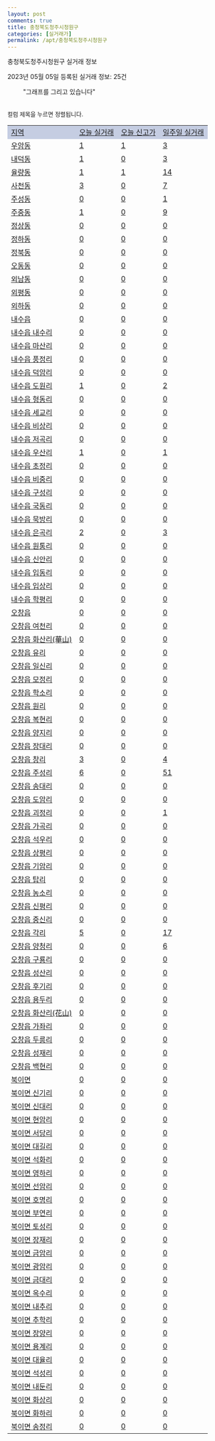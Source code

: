 ```yaml
---
layout: post
comments: true
title: 충청북도청주시청원구
categories: [실거래가]
permalink: /apt/충청북도청주시청원구
---
```


충청북도청주시청원구 실거래 정보

2023년 05월 05일 등록된 실거래 정보: 25건

<!--<script async src="https://pagead2.googlesyndication.com/pagead/js/adsbygoogle.js?client=ca-pub-3485438051770037"
 crossorigin="anonymous"></script>-->

<script type="text/javascript">
  google.charts.load('current', {'packages':['corechart']});
  google.charts.setOnLoadCallback(drawChart);

  function drawChart() {
    var data = google.visualization.arrayToDataTable([['거래일', '매매', '전월세', '전매'], ['21-01', 16, 4, 0], ['21-02', 0, 1, 0], ['21-03', 0, 2, 0], ['21-04', 0, 1, 0], ['21-05', 0, 3, 0], ['21-06', 0, 1, 0], ['21-07', 0, 15, 0], ['21-08', 49, 72, 10], ['21-09', 10, 14, 1], ['21-10', 5, 3, 0], ['21-11', 6, 16, 0], ['21-12', 0, 1, 0], ['22-01', 0, 33, 0], ['22-02', 7, 16, 1], ['22-03', 5, 14, 1], ['22-04', 9, 8, 2], ['22-05', 215, 277, 7], ['22-06', 158, 337, 4], ['22-07', 124, 341, 2], ['22-08', 114, 386, 3], ['22-09', 135, 352, 3], ['22-10', 110, 371, 0], ['22-11', 103, 347, 1], ['22-12', 107, 372, 0], ['23-01', 117, 340, 0], ['23-02', 225, 388, 5], ['23-03', 254, 366, 4], ['23-04', 165, 315, 2], ['23-05', 10, 24, 0]]);

    var options = {
      title: '최근 1년간 유형별 거래량 추이',
      legend: { position: 'bottom' }
    };

    setTimeout(function() {
        var chart = new google.visualization.LineChart(document.getElementById('columnchart_material'));
        chart.draw(data, (options));
        document.getElementById('loading').style.display = 'none';
        var dayLabel = (new Date()).getDay();
        if (dayLabel < 2) {
            sorttable.innerSortFunction.apply(document.getElementById('week'), []);
            sorttable.innerSortFunction.apply(document.getElementById('week'), []);        
        }
        else {
            sorttable.innerSortFunction.apply(document.getElementById('today'), []);
            sorttable.innerSortFunction.apply(document.getElementById('today'), []);
        }
    }, 200);

  }
</script>

<div id="loading" style="z-index:20; display: block; margin-left: 35px">"그래프를 그리고 있습니다"</div>
<div id="columnchart_material" style="width: 95%; margin-left: -35px; display: block"></div>
<!--<div style="width: 95%; margin-left: -35px; display: block">
      <script async src="https://pagead2.googlesyndication.com/pagead/js/adsbygoogle.js?client=ca-pub-3485438051770037"
          crossorigin="anonymous"></script>
      <ins class="adsbygoogle"
          style="display:block"
          data-ad-format="fluid"
          data-ad-layout-key="-fb+5w+4e-db+86"
          data-ad-client="ca-pub-3485438051770037"
          data-ad-slot="1827090281"></ins>
      <script>
          (adsbygoogle = window.adsbygoogle || []).push({});
      </script>
</div>-->
<br>

<font size='small' style='font-size: small;'>컬럼 제목을 누르면 정렬됩니다.</font>
<table class="sortable">
  <tr style='background-color: rgba(114, 132, 186,0.4);'>
    <td id="region"><a href="#">지역</a></td>
    <td id="today"><a href="#">오늘 실거래</a></td>
    <td id="today_new"><a href="#">오늘 신고가</a></td>
    <td id="week"><a href="#">일주일 실거래</a></td>
  </tr>

  
  <tr class="item">
    <td><a href="충청북도청주시청원구우암동">우암동</a></td>
    <td><a href="충청북도청주시청원구우암동">1</a></td>
    <td><a href="충청북도청주시청원구우암동">1</a></td>
    <td><a href="충청북도청주시청원구우암동">3</a></td>
  </tr>
    

  <tr class="item">
    <td><a href="충청북도청주시청원구내덕동">내덕동</a></td>
    <td><a href="충청북도청주시청원구내덕동">1</a></td>
    <td><a href="충청북도청주시청원구내덕동">0</a></td>
    <td><a href="충청북도청주시청원구내덕동">3</a></td>
  </tr>
    

  <tr class="item">
    <td><a href="충청북도청주시청원구율량동">율량동</a></td>
    <td><a href="충청북도청주시청원구율량동">1</a></td>
    <td><a href="충청북도청주시청원구율량동">1</a></td>
    <td><a href="충청북도청주시청원구율량동">14</a></td>
  </tr>
    

  <tr class="item">
    <td><a href="충청북도청주시청원구사천동">사천동</a></td>
    <td><a href="충청북도청주시청원구사천동">3</a></td>
    <td><a href="충청북도청주시청원구사천동">0</a></td>
    <td><a href="충청북도청주시청원구사천동">7</a></td>
  </tr>
    

  <tr class="item">
    <td><a href="충청북도청주시청원구주성동">주성동</a></td>
    <td><a href="충청북도청주시청원구주성동">0</a></td>
    <td><a href="충청북도청주시청원구주성동">0</a></td>
    <td><a href="충청북도청주시청원구주성동">1</a></td>
  </tr>
    

  <tr class="item">
    <td><a href="충청북도청주시청원구주중동">주중동</a></td>
    <td><a href="충청북도청주시청원구주중동">1</a></td>
    <td><a href="충청북도청주시청원구주중동">0</a></td>
    <td><a href="충청북도청주시청원구주중동">9</a></td>
  </tr>
    

  <tr class="item">
    <td><a href="충청북도청주시청원구정상동">정상동</a></td>
    <td><a href="충청북도청주시청원구정상동">0</a></td>
    <td><a href="충청북도청주시청원구정상동">0</a></td>
    <td><a href="충청북도청주시청원구정상동">0</a></td>
  </tr>
    

  <tr class="item">
    <td><a href="충청북도청주시청원구정하동">정하동</a></td>
    <td><a href="충청북도청주시청원구정하동">0</a></td>
    <td><a href="충청북도청주시청원구정하동">0</a></td>
    <td><a href="충청북도청주시청원구정하동">0</a></td>
  </tr>
    

  <tr class="item">
    <td><a href="충청북도청주시청원구정북동">정북동</a></td>
    <td><a href="충청북도청주시청원구정북동">0</a></td>
    <td><a href="충청북도청주시청원구정북동">0</a></td>
    <td><a href="충청북도청주시청원구정북동">0</a></td>
  </tr>
    

  <tr class="item">
    <td><a href="충청북도청주시청원구오동동">오동동</a></td>
    <td><a href="충청북도청주시청원구오동동">0</a></td>
    <td><a href="충청북도청주시청원구오동동">0</a></td>
    <td><a href="충청북도청주시청원구오동동">0</a></td>
  </tr>
    

  <tr class="item">
    <td><a href="충청북도청주시청원구외남동">외남동</a></td>
    <td><a href="충청북도청주시청원구외남동">0</a></td>
    <td><a href="충청북도청주시청원구외남동">0</a></td>
    <td><a href="충청북도청주시청원구외남동">0</a></td>
  </tr>
    

  <tr class="item">
    <td><a href="충청북도청주시청원구외평동">외평동</a></td>
    <td><a href="충청북도청주시청원구외평동">0</a></td>
    <td><a href="충청북도청주시청원구외평동">0</a></td>
    <td><a href="충청북도청주시청원구외평동">0</a></td>
  </tr>
    

  <tr class="item">
    <td><a href="충청북도청주시청원구외하동">외하동</a></td>
    <td><a href="충청북도청주시청원구외하동">0</a></td>
    <td><a href="충청북도청주시청원구외하동">0</a></td>
    <td><a href="충청북도청주시청원구외하동">0</a></td>
  </tr>
    

  <tr class="item">
    <td><a href="충청북도청주시청원구내수읍">내수읍</a></td>
    <td><a href="충청북도청주시청원구내수읍">0</a></td>
    <td><a href="충청북도청주시청원구내수읍">0</a></td>
    <td><a href="충청북도청주시청원구내수읍">0</a></td>
  </tr>
    

  <tr class="item">
    <td><a href="충청북도청주시청원구내수읍내수리">내수읍 내수리</a></td>
    <td><a href="충청북도청주시청원구내수읍내수리">0</a></td>
    <td><a href="충청북도청주시청원구내수읍내수리">0</a></td>
    <td><a href="충청북도청주시청원구내수읍내수리">0</a></td>
  </tr>
    

  <tr class="item">
    <td><a href="충청북도청주시청원구내수읍마산리">내수읍 마산리</a></td>
    <td><a href="충청북도청주시청원구내수읍마산리">0</a></td>
    <td><a href="충청북도청주시청원구내수읍마산리">0</a></td>
    <td><a href="충청북도청주시청원구내수읍마산리">0</a></td>
  </tr>
    

  <tr class="item">
    <td><a href="충청북도청주시청원구내수읍풍정리">내수읍 풍정리</a></td>
    <td><a href="충청북도청주시청원구내수읍풍정리">0</a></td>
    <td><a href="충청북도청주시청원구내수읍풍정리">0</a></td>
    <td><a href="충청북도청주시청원구내수읍풍정리">0</a></td>
  </tr>
    

  <tr class="item">
    <td><a href="충청북도청주시청원구내수읍덕암리">내수읍 덕암리</a></td>
    <td><a href="충청북도청주시청원구내수읍덕암리">0</a></td>
    <td><a href="충청북도청주시청원구내수읍덕암리">0</a></td>
    <td><a href="충청북도청주시청원구내수읍덕암리">0</a></td>
  </tr>
    

  <tr class="item">
    <td><a href="충청북도청주시청원구내수읍도원리">내수읍 도원리</a></td>
    <td><a href="충청북도청주시청원구내수읍도원리">1</a></td>
    <td><a href="충청북도청주시청원구내수읍도원리">0</a></td>
    <td><a href="충청북도청주시청원구내수읍도원리">2</a></td>
  </tr>
    

  <tr class="item">
    <td><a href="충청북도청주시청원구내수읍형동리">내수읍 형동리</a></td>
    <td><a href="충청북도청주시청원구내수읍형동리">0</a></td>
    <td><a href="충청북도청주시청원구내수읍형동리">0</a></td>
    <td><a href="충청북도청주시청원구내수읍형동리">0</a></td>
  </tr>
    

  <tr class="item">
    <td><a href="충청북도청주시청원구내수읍세교리">내수읍 세교리</a></td>
    <td><a href="충청북도청주시청원구내수읍세교리">0</a></td>
    <td><a href="충청북도청주시청원구내수읍세교리">0</a></td>
    <td><a href="충청북도청주시청원구내수읍세교리">0</a></td>
  </tr>
    

  <tr class="item">
    <td><a href="충청북도청주시청원구내수읍비상리">내수읍 비상리</a></td>
    <td><a href="충청북도청주시청원구내수읍비상리">0</a></td>
    <td><a href="충청북도청주시청원구내수읍비상리">0</a></td>
    <td><a href="충청북도청주시청원구내수읍비상리">0</a></td>
  </tr>
    

  <tr class="item">
    <td><a href="충청북도청주시청원구내수읍저곡리">내수읍 저곡리</a></td>
    <td><a href="충청북도청주시청원구내수읍저곡리">0</a></td>
    <td><a href="충청북도청주시청원구내수읍저곡리">0</a></td>
    <td><a href="충청북도청주시청원구내수읍저곡리">0</a></td>
  </tr>
    

  <tr class="item">
    <td><a href="충청북도청주시청원구내수읍우산리">내수읍 우산리</a></td>
    <td><a href="충청북도청주시청원구내수읍우산리">1</a></td>
    <td><a href="충청북도청주시청원구내수읍우산리">0</a></td>
    <td><a href="충청북도청주시청원구내수읍우산리">1</a></td>
  </tr>
    

  <tr class="item">
    <td><a href="충청북도청주시청원구내수읍초정리">내수읍 초정리</a></td>
    <td><a href="충청북도청주시청원구내수읍초정리">0</a></td>
    <td><a href="충청북도청주시청원구내수읍초정리">0</a></td>
    <td><a href="충청북도청주시청원구내수읍초정리">0</a></td>
  </tr>
    

  <tr class="item">
    <td><a href="충청북도청주시청원구내수읍비중리">내수읍 비중리</a></td>
    <td><a href="충청북도청주시청원구내수읍비중리">0</a></td>
    <td><a href="충청북도청주시청원구내수읍비중리">0</a></td>
    <td><a href="충청북도청주시청원구내수읍비중리">0</a></td>
  </tr>
    

  <tr class="item">
    <td><a href="충청북도청주시청원구내수읍구성리">내수읍 구성리</a></td>
    <td><a href="충청북도청주시청원구내수읍구성리">0</a></td>
    <td><a href="충청북도청주시청원구내수읍구성리">0</a></td>
    <td><a href="충청북도청주시청원구내수읍구성리">0</a></td>
  </tr>
    

  <tr class="item">
    <td><a href="충청북도청주시청원구내수읍국동리">내수읍 국동리</a></td>
    <td><a href="충청북도청주시청원구내수읍국동리">0</a></td>
    <td><a href="충청북도청주시청원구내수읍국동리">0</a></td>
    <td><a href="충청북도청주시청원구내수읍국동리">0</a></td>
  </tr>
    

  <tr class="item">
    <td><a href="충청북도청주시청원구내수읍묵방리">내수읍 묵방리</a></td>
    <td><a href="충청북도청주시청원구내수읍묵방리">0</a></td>
    <td><a href="충청북도청주시청원구내수읍묵방리">0</a></td>
    <td><a href="충청북도청주시청원구내수읍묵방리">0</a></td>
  </tr>
    

  <tr class="item">
    <td><a href="충청북도청주시청원구내수읍은곡리">내수읍 은곡리</a></td>
    <td><a href="충청북도청주시청원구내수읍은곡리">2</a></td>
    <td><a href="충청북도청주시청원구내수읍은곡리">0</a></td>
    <td><a href="충청북도청주시청원구내수읍은곡리">3</a></td>
  </tr>
    

  <tr class="item">
    <td><a href="충청북도청주시청원구내수읍원통리">내수읍 원통리</a></td>
    <td><a href="충청북도청주시청원구내수읍원통리">0</a></td>
    <td><a href="충청북도청주시청원구내수읍원통리">0</a></td>
    <td><a href="충청북도청주시청원구내수읍원통리">0</a></td>
  </tr>
    

  <tr class="item">
    <td><a href="충청북도청주시청원구내수읍신안리">내수읍 신안리</a></td>
    <td><a href="충청북도청주시청원구내수읍신안리">0</a></td>
    <td><a href="충청북도청주시청원구내수읍신안리">0</a></td>
    <td><a href="충청북도청주시청원구내수읍신안리">0</a></td>
  </tr>
    

  <tr class="item">
    <td><a href="충청북도청주시청원구내수읍입동리">내수읍 입동리</a></td>
    <td><a href="충청북도청주시청원구내수읍입동리">0</a></td>
    <td><a href="충청북도청주시청원구내수읍입동리">0</a></td>
    <td><a href="충청북도청주시청원구내수읍입동리">0</a></td>
  </tr>
    

  <tr class="item">
    <td><a href="충청북도청주시청원구내수읍입상리">내수읍 입상리</a></td>
    <td><a href="충청북도청주시청원구내수읍입상리">0</a></td>
    <td><a href="충청북도청주시청원구내수읍입상리">0</a></td>
    <td><a href="충청북도청주시청원구내수읍입상리">0</a></td>
  </tr>
    

  <tr class="item">
    <td><a href="충청북도청주시청원구내수읍학평리">내수읍 학평리</a></td>
    <td><a href="충청북도청주시청원구내수읍학평리">0</a></td>
    <td><a href="충청북도청주시청원구내수읍학평리">0</a></td>
    <td><a href="충청북도청주시청원구내수읍학평리">0</a></td>
  </tr>
    

  <tr class="item">
    <td><a href="충청북도청주시청원구오창읍">오창읍</a></td>
    <td><a href="충청북도청주시청원구오창읍">0</a></td>
    <td><a href="충청북도청주시청원구오창읍">0</a></td>
    <td><a href="충청북도청주시청원구오창읍">0</a></td>
  </tr>
    

  <tr class="item">
    <td><a href="충청북도청주시청원구오창읍여천리">오창읍 여천리</a></td>
    <td><a href="충청북도청주시청원구오창읍여천리">0</a></td>
    <td><a href="충청북도청주시청원구오창읍여천리">0</a></td>
    <td><a href="충청북도청주시청원구오창읍여천리">0</a></td>
  </tr>
    

  <tr class="item">
    <td><a href="충청북도청주시청원구오창읍화산리(華山)">오창읍 화산리(華山)</a></td>
    <td><a href="충청북도청주시청원구오창읍화산리(華山)">0</a></td>
    <td><a href="충청북도청주시청원구오창읍화산리(華山)">0</a></td>
    <td><a href="충청북도청주시청원구오창읍화산리(華山)">0</a></td>
  </tr>
    

  <tr class="item">
    <td><a href="충청북도청주시청원구오창읍유리">오창읍 유리</a></td>
    <td><a href="충청북도청주시청원구오창읍유리">0</a></td>
    <td><a href="충청북도청주시청원구오창읍유리">0</a></td>
    <td><a href="충청북도청주시청원구오창읍유리">0</a></td>
  </tr>
    

  <tr class="item">
    <td><a href="충청북도청주시청원구오창읍일신리">오창읍 일신리</a></td>
    <td><a href="충청북도청주시청원구오창읍일신리">0</a></td>
    <td><a href="충청북도청주시청원구오창읍일신리">0</a></td>
    <td><a href="충청북도청주시청원구오창읍일신리">0</a></td>
  </tr>
    

  <tr class="item">
    <td><a href="충청북도청주시청원구오창읍모정리">오창읍 모정리</a></td>
    <td><a href="충청북도청주시청원구오창읍모정리">0</a></td>
    <td><a href="충청북도청주시청원구오창읍모정리">0</a></td>
    <td><a href="충청북도청주시청원구오창읍모정리">0</a></td>
  </tr>
    

  <tr class="item">
    <td><a href="충청북도청주시청원구오창읍학소리">오창읍 학소리</a></td>
    <td><a href="충청북도청주시청원구오창읍학소리">0</a></td>
    <td><a href="충청북도청주시청원구오창읍학소리">0</a></td>
    <td><a href="충청북도청주시청원구오창읍학소리">0</a></td>
  </tr>
    

  <tr class="item">
    <td><a href="충청북도청주시청원구오창읍원리">오창읍 원리</a></td>
    <td><a href="충청북도청주시청원구오창읍원리">0</a></td>
    <td><a href="충청북도청주시청원구오창읍원리">0</a></td>
    <td><a href="충청북도청주시청원구오창읍원리">0</a></td>
  </tr>
    

  <tr class="item">
    <td><a href="충청북도청주시청원구오창읍복현리">오창읍 복현리</a></td>
    <td><a href="충청북도청주시청원구오창읍복현리">0</a></td>
    <td><a href="충청북도청주시청원구오창읍복현리">0</a></td>
    <td><a href="충청북도청주시청원구오창읍복현리">0</a></td>
  </tr>
    

  <tr class="item">
    <td><a href="충청북도청주시청원구오창읍양지리">오창읍 양지리</a></td>
    <td><a href="충청북도청주시청원구오창읍양지리">0</a></td>
    <td><a href="충청북도청주시청원구오창읍양지리">0</a></td>
    <td><a href="충청북도청주시청원구오창읍양지리">0</a></td>
  </tr>
    

  <tr class="item">
    <td><a href="충청북도청주시청원구오창읍장대리">오창읍 장대리</a></td>
    <td><a href="충청북도청주시청원구오창읍장대리">0</a></td>
    <td><a href="충청북도청주시청원구오창읍장대리">0</a></td>
    <td><a href="충청북도청주시청원구오창읍장대리">0</a></td>
  </tr>
    

  <tr class="item">
    <td><a href="충청북도청주시청원구오창읍창리">오창읍 창리</a></td>
    <td><a href="충청북도청주시청원구오창읍창리">3</a></td>
    <td><a href="충청북도청주시청원구오창읍창리">0</a></td>
    <td><a href="충청북도청주시청원구오창읍창리">4</a></td>
  </tr>
    

  <tr class="item">
    <td><a href="충청북도청주시청원구오창읍주성리">오창읍 주성리</a></td>
    <td><a href="충청북도청주시청원구오창읍주성리">6</a></td>
    <td><a href="충청북도청주시청원구오창읍주성리">0</a></td>
    <td><a href="충청북도청주시청원구오창읍주성리">51</a></td>
  </tr>
    

  <tr class="item">
    <td><a href="충청북도청주시청원구오창읍송대리">오창읍 송대리</a></td>
    <td><a href="충청북도청주시청원구오창읍송대리">0</a></td>
    <td><a href="충청북도청주시청원구오창읍송대리">0</a></td>
    <td><a href="충청북도청주시청원구오창읍송대리">0</a></td>
  </tr>
    

  <tr class="item">
    <td><a href="충청북도청주시청원구오창읍도암리">오창읍 도암리</a></td>
    <td><a href="충청북도청주시청원구오창읍도암리">0</a></td>
    <td><a href="충청북도청주시청원구오창읍도암리">0</a></td>
    <td><a href="충청북도청주시청원구오창읍도암리">0</a></td>
  </tr>
    

  <tr class="item">
    <td><a href="충청북도청주시청원구오창읍괴정리">오창읍 괴정리</a></td>
    <td><a href="충청북도청주시청원구오창읍괴정리">0</a></td>
    <td><a href="충청북도청주시청원구오창읍괴정리">0</a></td>
    <td><a href="충청북도청주시청원구오창읍괴정리">1</a></td>
  </tr>
    

  <tr class="item">
    <td><a href="충청북도청주시청원구오창읍가곡리">오창읍 가곡리</a></td>
    <td><a href="충청북도청주시청원구오창읍가곡리">0</a></td>
    <td><a href="충청북도청주시청원구오창읍가곡리">0</a></td>
    <td><a href="충청북도청주시청원구오창읍가곡리">0</a></td>
  </tr>
    

  <tr class="item">
    <td><a href="충청북도청주시청원구오창읍석우리">오창읍 석우리</a></td>
    <td><a href="충청북도청주시청원구오창읍석우리">0</a></td>
    <td><a href="충청북도청주시청원구오창읍석우리">0</a></td>
    <td><a href="충청북도청주시청원구오창읍석우리">0</a></td>
  </tr>
    

  <tr class="item">
    <td><a href="충청북도청주시청원구오창읍상평리">오창읍 상평리</a></td>
    <td><a href="충청북도청주시청원구오창읍상평리">0</a></td>
    <td><a href="충청북도청주시청원구오창읍상평리">0</a></td>
    <td><a href="충청북도청주시청원구오창읍상평리">0</a></td>
  </tr>
    

  <tr class="item">
    <td><a href="충청북도청주시청원구오창읍기암리">오창읍 기암리</a></td>
    <td><a href="충청북도청주시청원구오창읍기암리">0</a></td>
    <td><a href="충청북도청주시청원구오창읍기암리">0</a></td>
    <td><a href="충청북도청주시청원구오창읍기암리">0</a></td>
  </tr>
    

  <tr class="item">
    <td><a href="충청북도청주시청원구오창읍탑리">오창읍 탑리</a></td>
    <td><a href="충청북도청주시청원구오창읍탑리">0</a></td>
    <td><a href="충청북도청주시청원구오창읍탑리">0</a></td>
    <td><a href="충청북도청주시청원구오창읍탑리">0</a></td>
  </tr>
    

  <tr class="item">
    <td><a href="충청북도청주시청원구오창읍농소리">오창읍 농소리</a></td>
    <td><a href="충청북도청주시청원구오창읍농소리">0</a></td>
    <td><a href="충청북도청주시청원구오창읍농소리">0</a></td>
    <td><a href="충청북도청주시청원구오창읍농소리">0</a></td>
  </tr>
    

  <tr class="item">
    <td><a href="충청북도청주시청원구오창읍신평리">오창읍 신평리</a></td>
    <td><a href="충청북도청주시청원구오창읍신평리">0</a></td>
    <td><a href="충청북도청주시청원구오창읍신평리">0</a></td>
    <td><a href="충청북도청주시청원구오창읍신평리">0</a></td>
  </tr>
    

  <tr class="item">
    <td><a href="충청북도청주시청원구오창읍중신리">오창읍 중신리</a></td>
    <td><a href="충청북도청주시청원구오창읍중신리">0</a></td>
    <td><a href="충청북도청주시청원구오창읍중신리">0</a></td>
    <td><a href="충청북도청주시청원구오창읍중신리">0</a></td>
  </tr>
    

  <tr class="item">
    <td><a href="충청북도청주시청원구오창읍각리">오창읍 각리</a></td>
    <td><a href="충청북도청주시청원구오창읍각리">5</a></td>
    <td><a href="충청북도청주시청원구오창읍각리">0</a></td>
    <td><a href="충청북도청주시청원구오창읍각리">17</a></td>
  </tr>
    

  <tr class="item">
    <td><a href="충청북도청주시청원구오창읍양청리">오창읍 양청리</a></td>
    <td><a href="충청북도청주시청원구오창읍양청리">0</a></td>
    <td><a href="충청북도청주시청원구오창읍양청리">0</a></td>
    <td><a href="충청북도청주시청원구오창읍양청리">6</a></td>
  </tr>
    

  <tr class="item">
    <td><a href="충청북도청주시청원구오창읍구룡리">오창읍 구룡리</a></td>
    <td><a href="충청북도청주시청원구오창읍구룡리">0</a></td>
    <td><a href="충청북도청주시청원구오창읍구룡리">0</a></td>
    <td><a href="충청북도청주시청원구오창읍구룡리">0</a></td>
  </tr>
    

  <tr class="item">
    <td><a href="충청북도청주시청원구오창읍성산리">오창읍 성산리</a></td>
    <td><a href="충청북도청주시청원구오창읍성산리">0</a></td>
    <td><a href="충청북도청주시청원구오창읍성산리">0</a></td>
    <td><a href="충청북도청주시청원구오창읍성산리">0</a></td>
  </tr>
    

  <tr class="item">
    <td><a href="충청북도청주시청원구오창읍후기리">오창읍 후기리</a></td>
    <td><a href="충청북도청주시청원구오창읍후기리">0</a></td>
    <td><a href="충청북도청주시청원구오창읍후기리">0</a></td>
    <td><a href="충청북도청주시청원구오창읍후기리">0</a></td>
  </tr>
    

  <tr class="item">
    <td><a href="충청북도청주시청원구오창읍용두리">오창읍 용두리</a></td>
    <td><a href="충청북도청주시청원구오창읍용두리">0</a></td>
    <td><a href="충청북도청주시청원구오창읍용두리">0</a></td>
    <td><a href="충청북도청주시청원구오창읍용두리">0</a></td>
  </tr>
    

  <tr class="item">
    <td><a href="충청북도청주시청원구오창읍화산리(花山)">오창읍 화산리(花山)</a></td>
    <td><a href="충청북도청주시청원구오창읍화산리(花山)">0</a></td>
    <td><a href="충청북도청주시청원구오창읍화산리(花山)">0</a></td>
    <td><a href="충청북도청주시청원구오창읍화산리(花山)">0</a></td>
  </tr>
    

  <tr class="item">
    <td><a href="충청북도청주시청원구오창읍가좌리">오창읍 가좌리</a></td>
    <td><a href="충청북도청주시청원구오창읍가좌리">0</a></td>
    <td><a href="충청북도청주시청원구오창읍가좌리">0</a></td>
    <td><a href="충청북도청주시청원구오창읍가좌리">0</a></td>
  </tr>
    

  <tr class="item">
    <td><a href="충청북도청주시청원구오창읍두릉리">오창읍 두릉리</a></td>
    <td><a href="충청북도청주시청원구오창읍두릉리">0</a></td>
    <td><a href="충청북도청주시청원구오창읍두릉리">0</a></td>
    <td><a href="충청북도청주시청원구오창읍두릉리">0</a></td>
  </tr>
    

  <tr class="item">
    <td><a href="충청북도청주시청원구오창읍성재리">오창읍 성재리</a></td>
    <td><a href="충청북도청주시청원구오창읍성재리">0</a></td>
    <td><a href="충청북도청주시청원구오창읍성재리">0</a></td>
    <td><a href="충청북도청주시청원구오창읍성재리">0</a></td>
  </tr>
    

  <tr class="item">
    <td><a href="충청북도청주시청원구오창읍백현리">오창읍 백현리</a></td>
    <td><a href="충청북도청주시청원구오창읍백현리">0</a></td>
    <td><a href="충청북도청주시청원구오창읍백현리">0</a></td>
    <td><a href="충청북도청주시청원구오창읍백현리">0</a></td>
  </tr>
    

  <tr class="item">
    <td><a href="충청북도청주시청원구북이면">북이면</a></td>
    <td><a href="충청북도청주시청원구북이면">0</a></td>
    <td><a href="충청북도청주시청원구북이면">0</a></td>
    <td><a href="충청북도청주시청원구북이면">0</a></td>
  </tr>
    

  <tr class="item">
    <td><a href="충청북도청주시청원구북이면신기리">북이면 신기리</a></td>
    <td><a href="충청북도청주시청원구북이면신기리">0</a></td>
    <td><a href="충청북도청주시청원구북이면신기리">0</a></td>
    <td><a href="충청북도청주시청원구북이면신기리">0</a></td>
  </tr>
    

  <tr class="item">
    <td><a href="충청북도청주시청원구북이면신대리">북이면 신대리</a></td>
    <td><a href="충청북도청주시청원구북이면신대리">0</a></td>
    <td><a href="충청북도청주시청원구북이면신대리">0</a></td>
    <td><a href="충청북도청주시청원구북이면신대리">0</a></td>
  </tr>
    

  <tr class="item">
    <td><a href="충청북도청주시청원구북이면현암리">북이면 현암리</a></td>
    <td><a href="충청북도청주시청원구북이면현암리">0</a></td>
    <td><a href="충청북도청주시청원구북이면현암리">0</a></td>
    <td><a href="충청북도청주시청원구북이면현암리">0</a></td>
  </tr>
    

  <tr class="item">
    <td><a href="충청북도청주시청원구북이면서당리">북이면 서당리</a></td>
    <td><a href="충청북도청주시청원구북이면서당리">0</a></td>
    <td><a href="충청북도청주시청원구북이면서당리">0</a></td>
    <td><a href="충청북도청주시청원구북이면서당리">0</a></td>
  </tr>
    

  <tr class="item">
    <td><a href="충청북도청주시청원구북이면대길리">북이면 대길리</a></td>
    <td><a href="충청북도청주시청원구북이면대길리">0</a></td>
    <td><a href="충청북도청주시청원구북이면대길리">0</a></td>
    <td><a href="충청북도청주시청원구북이면대길리">0</a></td>
  </tr>
    

  <tr class="item">
    <td><a href="충청북도청주시청원구북이면석화리">북이면 석화리</a></td>
    <td><a href="충청북도청주시청원구북이면석화리">0</a></td>
    <td><a href="충청북도청주시청원구북이면석화리">0</a></td>
    <td><a href="충청북도청주시청원구북이면석화리">0</a></td>
  </tr>
    

  <tr class="item">
    <td><a href="충청북도청주시청원구북이면영하리">북이면 영하리</a></td>
    <td><a href="충청북도청주시청원구북이면영하리">0</a></td>
    <td><a href="충청북도청주시청원구북이면영하리">0</a></td>
    <td><a href="충청북도청주시청원구북이면영하리">0</a></td>
  </tr>
    

  <tr class="item">
    <td><a href="충청북도청주시청원구북이면선암리">북이면 선암리</a></td>
    <td><a href="충청북도청주시청원구북이면선암리">0</a></td>
    <td><a href="충청북도청주시청원구북이면선암리">0</a></td>
    <td><a href="충청북도청주시청원구북이면선암리">0</a></td>
  </tr>
    

  <tr class="item">
    <td><a href="충청북도청주시청원구북이면호명리">북이면 호명리</a></td>
    <td><a href="충청북도청주시청원구북이면호명리">0</a></td>
    <td><a href="충청북도청주시청원구북이면호명리">0</a></td>
    <td><a href="충청북도청주시청원구북이면호명리">0</a></td>
  </tr>
    

  <tr class="item">
    <td><a href="충청북도청주시청원구북이면부연리">북이면 부연리</a></td>
    <td><a href="충청북도청주시청원구북이면부연리">0</a></td>
    <td><a href="충청북도청주시청원구북이면부연리">0</a></td>
    <td><a href="충청북도청주시청원구북이면부연리">0</a></td>
  </tr>
    

  <tr class="item">
    <td><a href="충청북도청주시청원구북이면토성리">북이면 토성리</a></td>
    <td><a href="충청북도청주시청원구북이면토성리">0</a></td>
    <td><a href="충청북도청주시청원구북이면토성리">0</a></td>
    <td><a href="충청북도청주시청원구북이면토성리">0</a></td>
  </tr>
    

  <tr class="item">
    <td><a href="충청북도청주시청원구북이면장재리">북이면 장재리</a></td>
    <td><a href="충청북도청주시청원구북이면장재리">0</a></td>
    <td><a href="충청북도청주시청원구북이면장재리">0</a></td>
    <td><a href="충청북도청주시청원구북이면장재리">0</a></td>
  </tr>
    

  <tr class="item">
    <td><a href="충청북도청주시청원구북이면금암리">북이면 금암리</a></td>
    <td><a href="충청북도청주시청원구북이면금암리">0</a></td>
    <td><a href="충청북도청주시청원구북이면금암리">0</a></td>
    <td><a href="충청북도청주시청원구북이면금암리">0</a></td>
  </tr>
    

  <tr class="item">
    <td><a href="충청북도청주시청원구북이면광암리">북이면 광암리</a></td>
    <td><a href="충청북도청주시청원구북이면광암리">0</a></td>
    <td><a href="충청북도청주시청원구북이면광암리">0</a></td>
    <td><a href="충청북도청주시청원구북이면광암리">0</a></td>
  </tr>
    

  <tr class="item">
    <td><a href="충청북도청주시청원구북이면금대리">북이면 금대리</a></td>
    <td><a href="충청북도청주시청원구북이면금대리">0</a></td>
    <td><a href="충청북도청주시청원구북이면금대리">0</a></td>
    <td><a href="충청북도청주시청원구북이면금대리">0</a></td>
  </tr>
    

  <tr class="item">
    <td><a href="충청북도청주시청원구북이면옥수리">북이면 옥수리</a></td>
    <td><a href="충청북도청주시청원구북이면옥수리">0</a></td>
    <td><a href="충청북도청주시청원구북이면옥수리">0</a></td>
    <td><a href="충청북도청주시청원구북이면옥수리">0</a></td>
  </tr>
    

  <tr class="item">
    <td><a href="충청북도청주시청원구북이면내추리">북이면 내추리</a></td>
    <td><a href="충청북도청주시청원구북이면내추리">0</a></td>
    <td><a href="충청북도청주시청원구북이면내추리">0</a></td>
    <td><a href="충청북도청주시청원구북이면내추리">0</a></td>
  </tr>
    

  <tr class="item">
    <td><a href="충청북도청주시청원구북이면추학리">북이면 추학리</a></td>
    <td><a href="충청북도청주시청원구북이면추학리">0</a></td>
    <td><a href="충청북도청주시청원구북이면추학리">0</a></td>
    <td><a href="충청북도청주시청원구북이면추학리">0</a></td>
  </tr>
    

  <tr class="item">
    <td><a href="충청북도청주시청원구북이면장양리">북이면 장양리</a></td>
    <td><a href="충청북도청주시청원구북이면장양리">0</a></td>
    <td><a href="충청북도청주시청원구북이면장양리">0</a></td>
    <td><a href="충청북도청주시청원구북이면장양리">0</a></td>
  </tr>
    

  <tr class="item">
    <td><a href="충청북도청주시청원구북이면용계리">북이면 용계리</a></td>
    <td><a href="충청북도청주시청원구북이면용계리">0</a></td>
    <td><a href="충청북도청주시청원구북이면용계리">0</a></td>
    <td><a href="충청북도청주시청원구북이면용계리">0</a></td>
  </tr>
    

  <tr class="item">
    <td><a href="충청북도청주시청원구북이면대율리">북이면 대율리</a></td>
    <td><a href="충청북도청주시청원구북이면대율리">0</a></td>
    <td><a href="충청북도청주시청원구북이면대율리">0</a></td>
    <td><a href="충청북도청주시청원구북이면대율리">0</a></td>
  </tr>
    

  <tr class="item">
    <td><a href="충청북도청주시청원구북이면석성리">북이면 석성리</a></td>
    <td><a href="충청북도청주시청원구북이면석성리">0</a></td>
    <td><a href="충청북도청주시청원구북이면석성리">0</a></td>
    <td><a href="충청북도청주시청원구북이면석성리">0</a></td>
  </tr>
    

  <tr class="item">
    <td><a href="충청북도청주시청원구북이면내둔리">북이면 내둔리</a></td>
    <td><a href="충청북도청주시청원구북이면내둔리">0</a></td>
    <td><a href="충청북도청주시청원구북이면내둔리">0</a></td>
    <td><a href="충청북도청주시청원구북이면내둔리">0</a></td>
  </tr>
    

  <tr class="item">
    <td><a href="충청북도청주시청원구북이면화상리">북이면 화상리</a></td>
    <td><a href="충청북도청주시청원구북이면화상리">0</a></td>
    <td><a href="충청북도청주시청원구북이면화상리">0</a></td>
    <td><a href="충청북도청주시청원구북이면화상리">0</a></td>
  </tr>
    

  <tr class="item">
    <td><a href="충청북도청주시청원구북이면화하리">북이면 화하리</a></td>
    <td><a href="충청북도청주시청원구북이면화하리">0</a></td>
    <td><a href="충청북도청주시청원구북이면화하리">0</a></td>
    <td><a href="충청북도청주시청원구북이면화하리">0</a></td>
  </tr>
    

  <tr class="item">
    <td><a href="충청북도청주시청원구북이면송정리">북이면 송정리</a></td>
    <td><a href="충청북도청주시청원구북이면송정리">0</a></td>
    <td><a href="충청북도청주시청원구북이면송정리">0</a></td>
    <td><a href="충청북도청주시청원구북이면송정리">0</a></td>
  </tr>
    


</table>


    